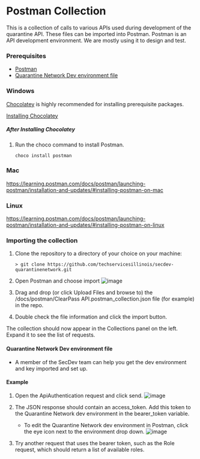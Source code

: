 # Postman Collection

This is a collection of calls to various APIs used during development of the quarantine API. These files can be imported into Postman. Postman is an API development environment. We are mostly using it to design and test. 

### Prerequisites

- [Postman](#Windows)
- [Quarantine Network Dev environment file](#Quarantine-Network-Dev-environment-file)

### Windows

[Chocolatey](https://chocolatey.org/) is highly recommended for installing prerequisite packages.

[Installing Chocolatey](https://chocolatey.org/docs/installation)

##### After Installing Chocolatey
1. Run the choco command to install Postman. 
    ```
    choco install postman
    ```
### Mac
https://learning.postman.com/docs/postman/launching-postman/installation-and-updates/#installing-postman-on-mac

### Linux
https://learning.postman.com/docs/postman/launching-postman/installation-and-updates/#installing-postman-on-linux

### Importing the collection

1. Clone the repository to a directory of your choice on your machine:

    ```
    > git clone https://github.com/techservicesillinois/secdev-quarantinenetwork.git
    ```

1. Open Postman and choose import
    ![image](https://user-images.githubusercontent.com/4566388/82709416-2aec6280-9c46-11ea-8fae-f197ca728b0f.png)

1. Drag and drop (or click Upload Files and browse to) the /docs/postman/ClearPass API.postman_collection.json file (for example) in the repo. 

1. Double check the file information and click the import button.

The collection should now appear in the Collections panel on the left. Expand it to see the list of requests.

#### Quarantine Network Dev environment file

- A member of the SecDev team can help you get the dev environment and key imported and set up. 

#### Example

1. Open the ApiAuthentication request and click send. 
    ![image](https://user-images.githubusercontent.com/4566388/83040870-6354bd80-a005-11ea-9211-01e6fd2d2ad3.png)

1. The JSON response should contain an access_token. Add this token to the Quarantine Network dev environment in the bearer_token variable.
    - To edit the Quarantine Network dev environment in Postman, click the eye icon next to the environment drop down. 
    ![image](https://user-images.githubusercontent.com/4566388/83041076-af9ffd80-a005-11ea-99ba-1c816492f942.png)

1. Try another request that uses the bearer token, such as the Role request, which should return a list of available roles. 
